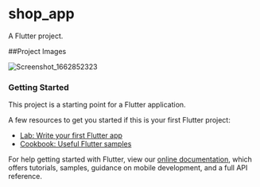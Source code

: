 # shop_app

A Flutter project.

##Project Images 

![Screenshot_1662852323](https://user-images.githubusercontent.com/55742347/189833783-7cd3bf2c-1c1d-490a-a04e-0ff9731f106d.png)


### Getting Started

This project is a starting point for a Flutter application.

A few resources to get you started if this is your first Flutter project:

- [Lab: Write your first Flutter app](https://flutter.dev/docs/get-started/codelab)
- [Cookbook: Useful Flutter samples](https://flutter.dev/docs/cookbook)

For help getting started with Flutter, view our
[online documentation](https://flutter.dev/docs), which offers tutorials,
samples, guidance on mobile development, and a full API reference.
